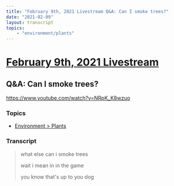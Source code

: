 ```yaml
---
title: "February 9th, 2021 Livestream Q&A: Can I smoke trees?"
date: "2021-02-09"
layout: transcript
topics:
    - "environment/plants"
---
```

# [February 9th, 2021 Livestream](../2021-02-09.md)
## Q&A: Can I smoke trees?
https://www.youtube.com/watch?v=NRpK_K8wzuo

### Topics
* [Environment > Plants](../topics/environment/plants.md)

### Transcript

> what else can i smoke trees
>
> wait i mean in in the game
>
> you know that's up to you dog
>
